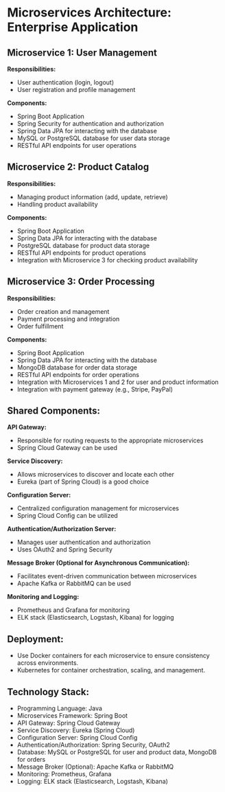 # Microservices Architecture: Enterprise Application

## Microservice 1: User Management

**Responsibilities:**
- User authentication (login, logout)
- User registration and profile management

**Components:**
- Spring Boot Application
- Spring Security for authentication and authorization
- Spring Data JPA for interacting with the database
- MySQL or PostgreSQL database for user data storage
- RESTful API endpoints for user operations

## Microservice 2: Product Catalog

**Responsibilities:**
- Managing product information (add, update, retrieve)
- Handling product availability

**Components:**
- Spring Boot Application
- Spring Data JPA for interacting with the database
- PostgreSQL database for product data storage
- RESTful API endpoints for product operations
- Integration with Microservice 3 for checking product availability

## Microservice 3: Order Processing

**Responsibilities:**
- Order creation and management
- Payment processing and integration
- Order fulfillment

**Components:**
- Spring Boot Application
- Spring Data JPA for interacting with the database
- MongoDB database for order data storage
- RESTful API endpoints for order operations
- Integration with Microservices 1 and 2 for user and product information
- Integration with payment gateway (e.g., Stripe, PayPal)

## Shared Components:

**API Gateway:**
- Responsible for routing requests to the appropriate microservices
- Spring Cloud Gateway can be used

**Service Discovery:**
- Allows microservices to discover and locate each other
- Eureka (part of Spring Cloud) is a good choice

**Configuration Server:**
- Centralized configuration management for microservices
- Spring Cloud Config can be utilized

**Authentication/Authorization Server:**
- Manages user authentication and authorization
- Uses OAuth2 and Spring Security

**Message Broker (Optional for Asynchronous Communication):**
- Facilitates event-driven communication between microservices
- Apache Kafka or RabbitMQ can be used

**Monitoring and Logging:**
- Prometheus and Grafana for monitoring
- ELK stack (Elasticsearch, Logstash, Kibana) for logging

## Deployment:

- Use Docker containers for each microservice to ensure consistency across environments.
- Kubernetes for container orchestration, scaling, and management.

## Technology Stack:

- Programming Language: Java
- Microservices Framework: Spring Boot
- API Gateway: Spring Cloud Gateway
- Service Discovery: Eureka (Spring Cloud)
- Configuration Server: Spring Cloud Config
- Authentication/Authorization: Spring Security, OAuth2
- Database: MySQL or PostgreSQL for user and product data, MongoDB for orders
- Message Broker (Optional): Apache Kafka or RabbitMQ
- Monitoring: Prometheus, Grafana
- Logging: ELK stack (Elasticsearch, Logstash, Kibana)
